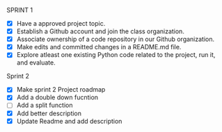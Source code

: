 SPRINT 1
- [x] Have a approved project topic.
- [x] Establish a Github account and join the class organization.
- [x] Associate ownership of a code repository in our Github organization.
- [x] Make edits and committed changes in a README.md file.
- [x] Explore atleast one existing Python code related to the project, run it, and evaluate.

Sprint 2 
- [x] Make sprint 2 Project roadmap 
- [x] Add a double down fucntion
- [ ] Add a split function 
- [x] Add better description 
- [x] Update Readme and add description 
